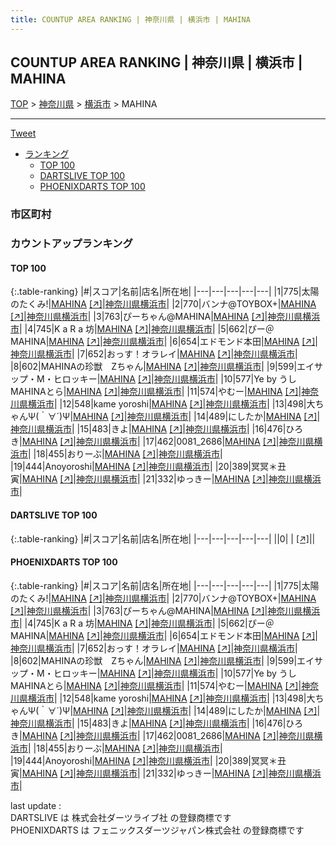 ```yaml
---
title: COUNTUP AREA RANKING | 神奈川県 | 横浜市 | MAHINA
---
```

## COUNTUP AREA RANKING | 神奈川県 | 横浜市 | MAHINA

[TOP](/darts/rank/) > [神奈川県](/darts/rank/神奈川県/) > [横浜市](/darts/rank/神奈川県/横浜市/) > MAHINA

___

<a href="https://twitter.com/share?ref_src=twsrc%5Etfw" data-text="COUNTUP AREA RANKING | 神奈川県横浜市MAHINA" class="twitter-share-button" data-hashtags="DARTSLIVE,PHOENIXDARTS,darts,ダーツ" data-show-count="false">Tweet</a>

* [ランキング](#カウントアップランキング)
    * [TOP 100](#top-100)
    * [DARTSLIVE TOP 100](#dartslive-top-100)
    * [PHOENIXDARTS TOP 100](#phoenixdarts-top-100)

### 市区町村

<ul>

</ul>

### カウントアップランキング

#### TOP 100



{:.table-ranking}
|#|スコア|名前|店名|所在地|
|---|---|---|---|---|
|1|775|<span class="rank-name-pd">太陽のたくみ!</span>|<a href="/darts/rank/shops/82012.html">MAHINA</a> <a href="https://vs.phoenixdarts.com/jp/shop/shopDetailInfo/s_82012?s_seq=82012">[↗]</a>|<a href="/darts/rank/神奈川県/横浜市">神奈川県横浜市</a>|
|2|770|<span class="rank-name-pd">バンナ@TOYBOX+</span>|<a href="/darts/rank/shops/82012.html">MAHINA</a> <a href="https://vs.phoenixdarts.com/jp/shop/shopDetailInfo/s_82012?s_seq=82012">[↗]</a>|<a href="/darts/rank/神奈川県/横浜市">神奈川県横浜市</a>|
|3|763|<span class="rank-name-pd">ぴーちゃん@MAHINA</span>|<a href="/darts/rank/shops/82012.html">MAHINA</a> <a href="https://vs.phoenixdarts.com/jp/shop/shopDetailInfo/s_82012?s_seq=82012">[↗]</a>|<a href="/darts/rank/神奈川県/横浜市">神奈川県横浜市</a>|
|4|745|<span class="rank-name-pd">K a R a 坊</span>|<a href="/darts/rank/shops/82012.html">MAHINA</a> <a href="https://vs.phoenixdarts.com/jp/shop/shopDetailInfo/s_82012?s_seq=82012">[↗]</a>|<a href="/darts/rank/神奈川県/横浜市">神奈川県横浜市</a>|
|5|662|<span class="rank-name-pd">ぴー＠MAHINA</span>|<a href="/darts/rank/shops/82012.html">MAHINA</a> <a href="https://vs.phoenixdarts.com/jp/shop/shopDetailInfo/s_82012?s_seq=82012">[↗]</a>|<a href="/darts/rank/神奈川県/横浜市">神奈川県横浜市</a>|
|6|654|<span class="rank-name-pd">エドモンド本田</span>|<a href="/darts/rank/shops/82012.html">MAHINA</a> <a href="https://vs.phoenixdarts.com/jp/shop/shopDetailInfo/s_82012?s_seq=82012">[↗]</a>|<a href="/darts/rank/神奈川県/横浜市">神奈川県横浜市</a>|
|7|652|<span class="rank-name-pd">おっす！オラレイ</span>|<a href="/darts/rank/shops/82012.html">MAHINA</a> <a href="https://vs.phoenixdarts.com/jp/shop/shopDetailInfo/s_82012?s_seq=82012">[↗]</a>|<a href="/darts/rank/神奈川県/横浜市">神奈川県横浜市</a>|
|8|602|<span class="rank-name-pd">MAHINAの珍獣　Zちゃん</span>|<a href="/darts/rank/shops/82012.html">MAHINA</a> <a href="https://vs.phoenixdarts.com/jp/shop/shopDetailInfo/s_82012?s_seq=82012">[↗]</a>|<a href="/darts/rank/神奈川県/横浜市">神奈川県横浜市</a>|
|9|599|<span class="rank-name-pd">エイサップ・M・ヒロッキー</span>|<a href="/darts/rank/shops/82012.html">MAHINA</a> <a href="https://vs.phoenixdarts.com/jp/shop/shopDetailInfo/s_82012?s_seq=82012">[↗]</a>|<a href="/darts/rank/神奈川県/横浜市">神奈川県横浜市</a>|
|10|577|<span class="rank-name-pd">Ye by うしMAHINAとら</span>|<a href="/darts/rank/shops/82012.html">MAHINA</a> <a href="https://vs.phoenixdarts.com/jp/shop/shopDetailInfo/s_82012?s_seq=82012">[↗]</a>|<a href="/darts/rank/神奈川県/横浜市">神奈川県横浜市</a>|
|11|574|<span class="rank-name-pd">やむー</span>|<a href="/darts/rank/shops/82012.html">MAHINA</a> <a href="https://vs.phoenixdarts.com/jp/shop/shopDetailInfo/s_82012?s_seq=82012">[↗]</a>|<a href="/darts/rank/神奈川県/横浜市">神奈川県横浜市</a>|
|12|548|<span class="rank-name-pd">kame yoroshi</span>|<a href="/darts/rank/shops/82012.html">MAHINA</a> <a href="https://vs.phoenixdarts.com/jp/shop/shopDetailInfo/s_82012?s_seq=82012">[↗]</a>|<a href="/darts/rank/神奈川県/横浜市">神奈川県横浜市</a>|
|13|498|<span class="rank-name-pd">大ちゃんΨ(｀∀´)Ψ</span>|<a href="/darts/rank/shops/82012.html">MAHINA</a> <a href="https://vs.phoenixdarts.com/jp/shop/shopDetailInfo/s_82012?s_seq=82012">[↗]</a>|<a href="/darts/rank/神奈川県/横浜市">神奈川県横浜市</a>|
|14|489|<span class="rank-name-pd">にしたか</span>|<a href="/darts/rank/shops/82012.html">MAHINA</a> <a href="https://vs.phoenixdarts.com/jp/shop/shopDetailInfo/s_82012?s_seq=82012">[↗]</a>|<a href="/darts/rank/神奈川県/横浜市">神奈川県横浜市</a>|
|15|483|<span class="rank-name-pd">きよ</span>|<a href="/darts/rank/shops/82012.html">MAHINA</a> <a href="https://vs.phoenixdarts.com/jp/shop/shopDetailInfo/s_82012?s_seq=82012">[↗]</a>|<a href="/darts/rank/神奈川県/横浜市">神奈川県横浜市</a>|
|16|476|<span class="rank-name-pd">ひろき</span>|<a href="/darts/rank/shops/82012.html">MAHINA</a> <a href="https://vs.phoenixdarts.com/jp/shop/shopDetailInfo/s_82012?s_seq=82012">[↗]</a>|<a href="/darts/rank/神奈川県/横浜市">神奈川県横浜市</a>|
|17|462|<span class="rank-name-pd">0081_2686</span>|<a href="/darts/rank/shops/82012.html">MAHINA</a> <a href="https://vs.phoenixdarts.com/jp/shop/shopDetailInfo/s_82012?s_seq=82012">[↗]</a>|<a href="/darts/rank/神奈川県/横浜市">神奈川県横浜市</a>|
|18|455|<span class="rank-name-pd">おりーぶ</span>|<a href="/darts/rank/shops/82012.html">MAHINA</a> <a href="https://vs.phoenixdarts.com/jp/shop/shopDetailInfo/s_82012?s_seq=82012">[↗]</a>|<a href="/darts/rank/神奈川県/横浜市">神奈川県横浜市</a>|
|19|444|<span class="rank-name-pd">Anoyoroshi</span>|<a href="/darts/rank/shops/82012.html">MAHINA</a> <a href="https://vs.phoenixdarts.com/jp/shop/shopDetailInfo/s_82012?s_seq=82012">[↗]</a>|<a href="/darts/rank/神奈川県/横浜市">神奈川県横浜市</a>|
|20|389|<span class="rank-name-pd">冥冥＊丑寅</span>|<a href="/darts/rank/shops/82012.html">MAHINA</a> <a href="https://vs.phoenixdarts.com/jp/shop/shopDetailInfo/s_82012?s_seq=82012">[↗]</a>|<a href="/darts/rank/神奈川県/横浜市">神奈川県横浜市</a>|
|21|332|<span class="rank-name-pd">ゆっきー</span>|<a href="/darts/rank/shops/82012.html">MAHINA</a> <a href="https://vs.phoenixdarts.com/jp/shop/shopDetailInfo/s_82012?s_seq=82012">[↗]</a>|<a href="/darts/rank/神奈川県/横浜市">神奈川県横浜市</a>|


#### DARTSLIVE TOP 100



{:.table-ranking}
|#|スコア|名前|店名|所在地|
|---|---|---|---|---|
||0|<span class="rank-name-dl"> </span>|<a href="/darts/rank/shops/.html"></a> <a href="">[↗]</a>|<a href="/darts/rank//"></a>|


#### PHOENIXDARTS TOP 100



{:.table-ranking}
|#|スコア|名前|店名|所在地|
|---|---|---|---|---|
|1|775|<span class="rank-name-pd">太陽のたくみ!</span>|<a href="/darts/rank/shops/82012.html">MAHINA</a> <a href="https://vs.phoenixdarts.com/jp/shop/shopDetailInfo/s_82012?s_seq=82012">[↗]</a>|<a href="/darts/rank/神奈川県/横浜市">神奈川県横浜市</a>|
|2|770|<span class="rank-name-pd">バンナ@TOYBOX+</span>|<a href="/darts/rank/shops/82012.html">MAHINA</a> <a href="https://vs.phoenixdarts.com/jp/shop/shopDetailInfo/s_82012?s_seq=82012">[↗]</a>|<a href="/darts/rank/神奈川県/横浜市">神奈川県横浜市</a>|
|3|763|<span class="rank-name-pd">ぴーちゃん@MAHINA</span>|<a href="/darts/rank/shops/82012.html">MAHINA</a> <a href="https://vs.phoenixdarts.com/jp/shop/shopDetailInfo/s_82012?s_seq=82012">[↗]</a>|<a href="/darts/rank/神奈川県/横浜市">神奈川県横浜市</a>|
|4|745|<span class="rank-name-pd">K a R a 坊</span>|<a href="/darts/rank/shops/82012.html">MAHINA</a> <a href="https://vs.phoenixdarts.com/jp/shop/shopDetailInfo/s_82012?s_seq=82012">[↗]</a>|<a href="/darts/rank/神奈川県/横浜市">神奈川県横浜市</a>|
|5|662|<span class="rank-name-pd">ぴー＠MAHINA</span>|<a href="/darts/rank/shops/82012.html">MAHINA</a> <a href="https://vs.phoenixdarts.com/jp/shop/shopDetailInfo/s_82012?s_seq=82012">[↗]</a>|<a href="/darts/rank/神奈川県/横浜市">神奈川県横浜市</a>|
|6|654|<span class="rank-name-pd">エドモンド本田</span>|<a href="/darts/rank/shops/82012.html">MAHINA</a> <a href="https://vs.phoenixdarts.com/jp/shop/shopDetailInfo/s_82012?s_seq=82012">[↗]</a>|<a href="/darts/rank/神奈川県/横浜市">神奈川県横浜市</a>|
|7|652|<span class="rank-name-pd">おっす！オラレイ</span>|<a href="/darts/rank/shops/82012.html">MAHINA</a> <a href="https://vs.phoenixdarts.com/jp/shop/shopDetailInfo/s_82012?s_seq=82012">[↗]</a>|<a href="/darts/rank/神奈川県/横浜市">神奈川県横浜市</a>|
|8|602|<span class="rank-name-pd">MAHINAの珍獣　Zちゃん</span>|<a href="/darts/rank/shops/82012.html">MAHINA</a> <a href="https://vs.phoenixdarts.com/jp/shop/shopDetailInfo/s_82012?s_seq=82012">[↗]</a>|<a href="/darts/rank/神奈川県/横浜市">神奈川県横浜市</a>|
|9|599|<span class="rank-name-pd">エイサップ・M・ヒロッキー</span>|<a href="/darts/rank/shops/82012.html">MAHINA</a> <a href="https://vs.phoenixdarts.com/jp/shop/shopDetailInfo/s_82012?s_seq=82012">[↗]</a>|<a href="/darts/rank/神奈川県/横浜市">神奈川県横浜市</a>|
|10|577|<span class="rank-name-pd">Ye by うしMAHINAとら</span>|<a href="/darts/rank/shops/82012.html">MAHINA</a> <a href="https://vs.phoenixdarts.com/jp/shop/shopDetailInfo/s_82012?s_seq=82012">[↗]</a>|<a href="/darts/rank/神奈川県/横浜市">神奈川県横浜市</a>|
|11|574|<span class="rank-name-pd">やむー</span>|<a href="/darts/rank/shops/82012.html">MAHINA</a> <a href="https://vs.phoenixdarts.com/jp/shop/shopDetailInfo/s_82012?s_seq=82012">[↗]</a>|<a href="/darts/rank/神奈川県/横浜市">神奈川県横浜市</a>|
|12|548|<span class="rank-name-pd">kame yoroshi</span>|<a href="/darts/rank/shops/82012.html">MAHINA</a> <a href="https://vs.phoenixdarts.com/jp/shop/shopDetailInfo/s_82012?s_seq=82012">[↗]</a>|<a href="/darts/rank/神奈川県/横浜市">神奈川県横浜市</a>|
|13|498|<span class="rank-name-pd">大ちゃんΨ(｀∀´)Ψ</span>|<a href="/darts/rank/shops/82012.html">MAHINA</a> <a href="https://vs.phoenixdarts.com/jp/shop/shopDetailInfo/s_82012?s_seq=82012">[↗]</a>|<a href="/darts/rank/神奈川県/横浜市">神奈川県横浜市</a>|
|14|489|<span class="rank-name-pd">にしたか</span>|<a href="/darts/rank/shops/82012.html">MAHINA</a> <a href="https://vs.phoenixdarts.com/jp/shop/shopDetailInfo/s_82012?s_seq=82012">[↗]</a>|<a href="/darts/rank/神奈川県/横浜市">神奈川県横浜市</a>|
|15|483|<span class="rank-name-pd">きよ</span>|<a href="/darts/rank/shops/82012.html">MAHINA</a> <a href="https://vs.phoenixdarts.com/jp/shop/shopDetailInfo/s_82012?s_seq=82012">[↗]</a>|<a href="/darts/rank/神奈川県/横浜市">神奈川県横浜市</a>|
|16|476|<span class="rank-name-pd">ひろき</span>|<a href="/darts/rank/shops/82012.html">MAHINA</a> <a href="https://vs.phoenixdarts.com/jp/shop/shopDetailInfo/s_82012?s_seq=82012">[↗]</a>|<a href="/darts/rank/神奈川県/横浜市">神奈川県横浜市</a>|
|17|462|<span class="rank-name-pd">0081_2686</span>|<a href="/darts/rank/shops/82012.html">MAHINA</a> <a href="https://vs.phoenixdarts.com/jp/shop/shopDetailInfo/s_82012?s_seq=82012">[↗]</a>|<a href="/darts/rank/神奈川県/横浜市">神奈川県横浜市</a>|
|18|455|<span class="rank-name-pd">おりーぶ</span>|<a href="/darts/rank/shops/82012.html">MAHINA</a> <a href="https://vs.phoenixdarts.com/jp/shop/shopDetailInfo/s_82012?s_seq=82012">[↗]</a>|<a href="/darts/rank/神奈川県/横浜市">神奈川県横浜市</a>|
|19|444|<span class="rank-name-pd">Anoyoroshi</span>|<a href="/darts/rank/shops/82012.html">MAHINA</a> <a href="https://vs.phoenixdarts.com/jp/shop/shopDetailInfo/s_82012?s_seq=82012">[↗]</a>|<a href="/darts/rank/神奈川県/横浜市">神奈川県横浜市</a>|
|20|389|<span class="rank-name-pd">冥冥＊丑寅</span>|<a href="/darts/rank/shops/82012.html">MAHINA</a> <a href="https://vs.phoenixdarts.com/jp/shop/shopDetailInfo/s_82012?s_seq=82012">[↗]</a>|<a href="/darts/rank/神奈川県/横浜市">神奈川県横浜市</a>|
|21|332|<span class="rank-name-pd">ゆっきー</span>|<a href="/darts/rank/shops/82012.html">MAHINA</a> <a href="https://vs.phoenixdarts.com/jp/shop/shopDetailInfo/s_82012?s_seq=82012">[↗]</a>|<a href="/darts/rank/神奈川県/横浜市">神奈川県横浜市</a>|


<div class="footer border-top border-gray-light mt-5 pt-3 text-right text-gray">
    last update : <span style="font-weight: italic" id="foot_last_modified"></span><br />
    DARTSLIVE は 株式会社ダーツライブ社 の登録商標です<br />
    PHOENIXDARTS は フェニックスダーツジャパン株式会社 の登録商標です<br />
</div>

<script src="https://cdnjs.cloudflare.com/ajax/libs/jquery.tablesorter/2.31.3/js/jquery.tablesorter.min.js" integrity="sha512-qzgd5cYSZcosqpzpn7zF2ZId8f/8CHmFKZ8j7mU4OUXTNRd5g+ZHBPsgKEwoqxCtdQvExE5LprwwPAgoicguNg==" crossorigin="anonymous" referrerpolicy="no-referrer"></script>
<link rel="stylesheet" href="https://cdnjs.cloudflare.com/ajax/libs/jquery.tablesorter/2.31.3/css/theme.default.min.css" integrity="sha512-wghhOJkjQX0Lh3NSWvNKeZ0ZpNn+SPVXX1Qyc9OCaogADktxrBiBdKGDoqVUOyhStvMBmJQ8ZdMHiR3wuEq8+w==" crossorigin="anonymous" referrerpolicy="no-referrer" />
<script>
$(function() {
    $(".table-ranking").tablesorter({sortList:[[0, 0]]});
    $("#foot_last_modified").text(formatDate(new Date(document.lastModified), 'yyyy-MM-dd HH:mm:ss'));
});
</script>

<script async src="https://platform.twitter.com/widgets.js" charset="utf-8"></script>